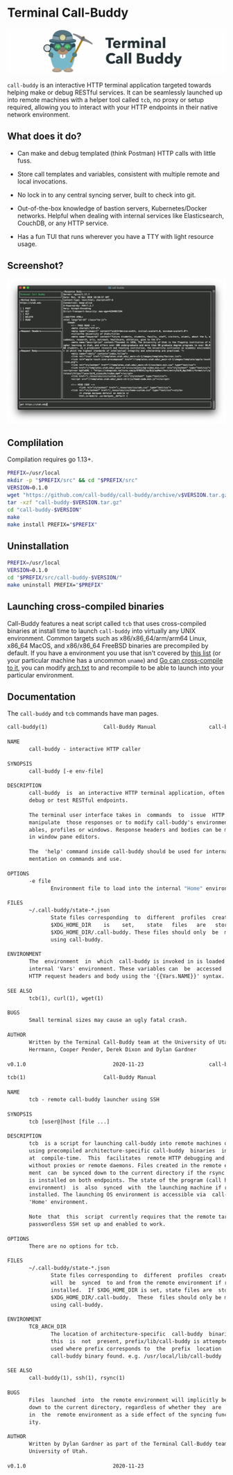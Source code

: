 # Terminal Call-Buddy

![Call-Buddy Mascot Banner](resources/gopher-banner.png)

`call-buddy` is an interactive HTTP terminal application targeted towards helping make or debug RESTful services. It can be seamlessly launched up into remote machines with a helper tool called `tcb`, no proxy or setup required, allowing you to interact with your HTTP endpoints in their native network environment.

## What does it do?

- Can make and debug templated (think Postman) HTTP calls with little fuss.

- Store call templates and variables, consistent with multiple remote and local invocations.

- No lock in to any central syncing server, built to check into git.

- Out-of-the-box knowledge of bastion servers, Kubernetes/Docker networks. Helpful when dealing with internal services like Elasticsearch, CouchDB, or any HTTP service.

- Has a fun TUI that runs wherever you have a TTY with light resource usage.

## Screenshot?

![Screenshot of a HTTP GET request in call-buddy](resources/screenshot-get-utah.png)

## Complilation

Compilation requires go 1.13+.

```sh
PREFIX=/usr/local
mkdir -p "$PREFIX/src" && cd "$PREFIX/src"
VERSION=0.1.0
wget "https://github.com/call-buddy/call-buddy/archive/v$VERSION.tar.gz"
tar -xzf "call-buddy-$VERSION.tar.gz"
cd "call-buddy-$VERSION"
make
make install PREFIX="$PREFIX"
```

## Uninstallation

```sh
PREFIX=/usr/local
VERSION=0.1.0
cd "$PREFIX/src/call-buddy-$VERSION/"
make uninstall PREFIX="$PREFIX"
```

## Launching cross-compiled binaries

Call-Buddy features a neat script called `tcb` that uses cross-compiled binaries at install time to launch `call-buddy` into virtually any UNIX environment. Common targets such as x86/x86_64/arm/arm64 Linux, x86_64 MacOS, and x86/x86_64 FreeBSD binaries are precompiled by default. If you have a environment you use that isn't covered by [this list](arch.txt) (or your particular machine has a uncommon `uname`) and [Go can cross-compile to it](https://gist.github.com/asukakenji/f15ba7e588ac42795f421b48b8aede63), you can modify [arch.txt](arch.txt) to and recompile to be able to launch into your particular environment.

## Documentation

The `call-buddy` and `tcb` commands have man pages.

```roff
call-buddy(1)                  Call-Buddy Manual                 call-buddy(1)

NAME
       call-buddy - interactive HTTP caller

SYNOPSIS
       call-buddy [-e env-file]

DESCRIPTION
       call-buddy  is  an interactive HTTP terminal application, often used to
       debug or test RESTful endpoints.

       The terminal user interface takes in  commands  to  issue  HTTP  calls,
       manipulate  those responses or to modify call-buddy's environment vari-
       ables, profiles or windows. Response headers and bodies can be modified
       in window pane editors.

       The  'help' command inside call-buddy should be used for internal docu-
       mentation on commands and use.

OPTIONS
       -e file
              Environment file to load into the internal "Home" environment.

FILES
       ~/.call-buddy/state-*.json
              State files corresponding  to  different  profiles  created.  If
              $XDG_HOME_DIR    is    set,    state   files   are   stored   in
              $XDG_HOME_DIR/.call-buddy. These files should only  be  modified
              using call-buddy.

ENVIRONMENT
       The  environment  in  which  call-buddy is invoked in is loaded into an
       internal 'Vars' environment. These variables can  be  accessed  in  the
       HTTP request headers and body using the '{{Vars.NAME}}' syntax.

SEE ALSO
       tcb(1), curl(1), wget(1)

BUGS
       Small terminal sizes may cause an ugly fatal crash.

AUTHOR
       Written by the Terminal Call-Buddy team at the University of Utah: Alex
       Herrmann, Cooper Pender, Derek Dixon and Dylan Gardner

v0.1.0                            2020-11-23                     call-buddy(1)
```

```roff
tcb(1)                         Call-Buddy Manual                        tcb(1)

NAME
       tcb - remote call-buddy launcher using SSH

SYNOPSIS
       tcb [user@]host [file ...]

DESCRIPTION
       tcb  is a script for launching call-buddy into remote machines over SSH
       using precompiled architecture-specific call-buddy  binaries  installed
       at  compile-time.  This  facilitates  remote HTTP debugging and testing
       without proxies or remote daemons. Files created in the remote environ-
       ment  can  be synced down to the current directory if the rsync utility
       is installed on both endpoints. The state of the program (call history,
       environment)  is  also  synced  with  the launching machine if rsync is
       installed. The launching OS environment is accessible via  call-buddy's
       'Home' environment.

       Note  that  this  script  currently requires that the remote target has
       passwordless SSH set up and enabled to work.

OPTIONS
       There are no options for tcb.

FILES
       ~/.call-buddy/state-*.json
              State files corresponding to  different  profiles  created  that
              will  be  synced  to and from the remote environment if rsync is
              installed.  If $XDG_HOME_DIR is set, state files are  stored  in
              $XDG_HOME_DIR/.call-buddy.  These  files should only be modified
              using call-buddy.

ENVIRONMENT
       TCB_ARCH_DIR
              The location of architecture-specific  call-buddy  binaries.  If
              this  is  not  present, prefix/lib/call-buddy is attempted to be
              used where prefix corresponds to  the  prefix  location  of  the
              call-buddy binary found. e.g. /usr/local/lib/call-buddy

SEE ALSO
       call-buddy(1), ssh(1), rsync(1)

BUGS
       Files  launched  into  the remote environment will implicitly be synced
       down to the current directory, regardless of whether they  are  updated
       in  the  remote environment as a side effect of the syncing functional-
       ity.

AUTHOR
       Written by Dylan Gardner as part of the Terminal Call-Buddy team at the
       University of Utah.

v0.1.0                            2020-11-23                            tcb(1)
```
